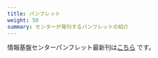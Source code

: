 ```yaml
---
title: パンフレット
weight: 50
summary: センターが発刊するパンフレットの紹介
---
```


情報基盤センターパンフレット最新刊は[こちら](./cfits-pamphlet-recent.pdf) です。
